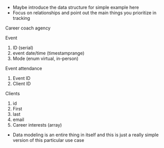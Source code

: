 - Maybe introduce the data structure for simple example here
- Focus on relationships and point out the main things you prioritize 
in tracking

Career coach agency

Event
1. ID (serial)
2. event date/time (timestamprange)
3. Mode (enum virtual, in-person)

Event attendance
1. Event ID
2. Client ID

Clients
1. id
2. First
3. last
4. email
5. Career interests (array)


- Data modeling is an entire thing in itself and this is just a really simple 
version of this particular use case